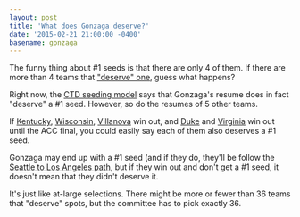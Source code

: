 ```yaml
---
layout: post
title: 'What does Gonzaga deserve?'
date: '2015-02-21 21:00:00 -0400'
basename: gonzaga
---
```

The funny thing about #1 seeds is that there are only 4 of them. If there are
more than 4 teams that ["deserve"
one](http://www.cbssports.com/collegebasketball/eye-on-college-basketball/25075398/gonzaga-at-33-1-would-absolutely-deserve-a-no-1-seed-come-march),
guess what happens?

Right now, the [CTD seeding model](http://crashingthedance.com/seeding) says
that Gonzaga's resume does in fact "deserve" a #1 seed. However, so do the
resumes of 5 other teams.

If [Kentucky](http://crashingthedance.com/teams/131),
[Wisconsin](http://crashingthedance.com/teams/326),
[Villanova](http://crashingthedance.com/teams/308) win out, and
[Duke](http://crashingthedance.com/teams/72) and
[Virginia](http://crashingthedance.com/teams/309)
win out until the ACC final, you could easily say each of them also deserves a
#1 seed.

Gonzaga may end up with a #1 seed (and if they do, they'll be follow the
[Seattle to Los Angeles path](http://crashingthedance.com/distance), but if they
win out and don't get a #1 seed, it doesn't mean that they didn't
deserve it.

It's just like at-large selections. There might be more or fewer
than 36 teams that "deserve" spots, but the committee has to pick exactly 36.
